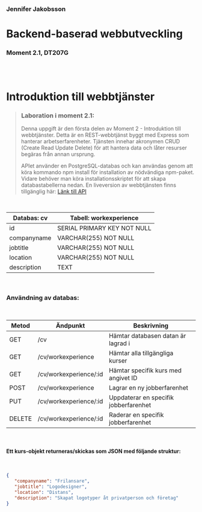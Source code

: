 ### Jennifer Jakobsson


# Backend-baserad webbutveckling
### Moment 2.1, DT207G

<br>
<br>

# Introduktion till webbtjänster

>### Laboration i moment 2.1:
>Denna uppgift är den första delen av Moment 2 - Introduktion till webbtjänster. Detta är en REST-webbtjänst byggt med Express som hanterar arbetserfarenheter. Tjänsten innehar akronymen CRUD (Create Read Update Delete) för att hantera data och låter resurser begäras från annan ursprung. 
>
>APIet använder en PostgreSQL-databas och kan användas genom att köra kommando npm install för installation av nödvändiga npm-paket. Vidare behöver man köra installationsskriptet för att skapa databastabellerna nedan. En liveversion av webbtjänsten finns tillgänglig här: [Länk till API](https://jeja2306-dt207g-moment2-1.onrender.com/cv)

<br>

| Databas: cv | Tabell: workexperience |
|-----------------|-----------------|
| id | SERIAL PRIMARY KEY NOT NULL |
| companyname | VARCHAR(255) NOT NULL |
| jobtitle | VARCHAR(255) NOT NULL |
| location | VARCHAR(255) NOT NULL |
| description | TEXT |

<br>

### Användning av databas:

<br>

| Metod | Ändpunkt | Beskrivning |
|-----------------|-----------------|-----------------|
| GET | /cv | Hämtar databasen datan är lagrad i |
| GET | /cv/workexperience | Hämtar alla tillgängliga kurser |
| GET | /cv/workexperience/:id | Hämtar specifik kurs med angivet ID |
| POST | /cv/workexperience | Lagrar en ny jobberfarenhet |
| PUT | /cv/workexperience/:id | Uppdaterar en specifik jobberfarenhet |
| DELETE | /cv/workexperience/:id | Raderar en specifik jobberfarenhet |

<br>

#### Ett kurs-objekt returneras/skickas som JSON med följande struktur:

<br>

```json
{
   "companyname": "Frilansare",
   "jobtitle": "Logodesigner",
   "location": "Distans",
   "description": "Skapat logotyper åt privatperson och företag"
}
```
